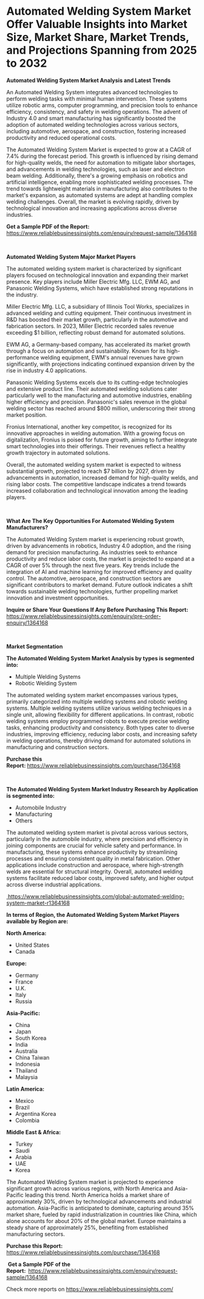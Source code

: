 <p><h1>Automated Welding System Market Offer Valuable Insights into Market Size, Market Share, Market Trends, and Projections Spanning from 2025 to 2032</h1></p><p><strong>Automated Welding System Market Analysis and Latest Trends</strong></p>
<p><p>An Automated Welding System integrates advanced technologies to perform welding tasks with minimal human intervention. These systems utilize robotic arms, computer programming, and precision tools to enhance efficiency, consistency, and safety in welding operations. The advent of Industry 4.0 and smart manufacturing has significantly boosted the adoption of automated welding technologies across various sectors, including automotive, aerospace, and construction, fostering increased productivity and reduced operational costs.</p><p>The Automated Welding System Market is expected to grow at a CAGR of 7.4% during the forecast period. This growth is influenced by rising demand for high-quality welds, the need for automation to mitigate labor shortages, and advancements in welding technologies, such as laser and electron beam welding. Additionally, there's a growing emphasis on robotics and artificial intelligence, enabling more sophisticated welding processes. The trend towards lightweight materials in manufacturing also contributes to the market's expansion, as automated systems are adept at handling complex welding challenges. Overall, the market is evolving rapidly, driven by technological innovation and increasing applications across diverse industries.</p></p>
<p><strong>Get a Sample PDF of the Report:&nbsp;</strong> <a href="https://www.reliablebusinessinsights.com/enquiry/request-sample/1364168?utm_campaign=1720&utm_medium=2&utm_source=Github&utm_content=ia&utm_term=19022025&utm_id=automated-welding-system">https://www.reliablebusinessinsights.com/enquiry/request-sample/1364168</a></p>
<p>&nbsp;</p>
<p><strong>Automated Welding System Major Market Players</strong></p>
<p><p>The automated welding system market is characterized by significant players focused on technological innovation and expanding their market presence. Key players include Miller Electric Mfg. LLC, EWM AG, and Panasonic Welding Systems, which have established strong reputations in the industry.</p><p>Miller Electric Mfg. LLC, a subsidiary of Illinois Tool Works, specializes in advanced welding and cutting equipment. Their continuous investment in R&D has boosted their market growth, particularly in the automotive and fabrication sectors. In 2023, Miller Electric recorded sales revenue exceeding $1 billion, reflecting robust demand for automated solutions.</p><p>EWM AG, a Germany-based company, has accelerated its market growth through a focus on automation and sustainability. Known for its high-performance welding equipment, EWM's annual revenues have grown significantly, with projections indicating continued expansion driven by the rise in industry 4.0 applications.</p><p>Panasonic Welding Systems excels due to its cutting-edge technologies and extensive product line. Their automated welding solutions cater particularly well to the manufacturing and automotive industries, enabling higher efficiency and precision. Panasonic's sales revenue in the global welding sector has reached around $800 million, underscoring their strong market position.</p><p>Fronius International, another key competitor, is recognized for its innovative approaches in welding automation. With a growing focus on digitalization, Fronius is poised for future growth, aiming to further integrate smart technologies into their offerings. Their revenues reflect a healthy growth trajectory in automated solutions.</p><p>Overall, the automated welding system market is expected to witness substantial growth, projected to reach $7 billion by 2027, driven by advancements in automation, increased demand for high-quality welds, and rising labor costs. The competitive landscape indicates a trend towards increased collaboration and technological innovation among the leading players.</p></p>
<p>&nbsp;</p>
<p><strong>What Are The Key Opportunities For Automated Welding System Manufacturers?</strong></p>
<p><p>The Automated Welding System market is experiencing robust growth, driven by advancements in robotics, Industry 4.0 adoption, and the rising demand for precision manufacturing. As industries seek to enhance productivity and reduce labor costs, the market is projected to expand at a CAGR of over 5% through the next five years. Key trends include the integration of AI and machine learning for improved efficiency and quality control. The automotive, aerospace, and construction sectors are significant contributors to market demand. Future outlook indicates a shift towards sustainable welding technologies, further propelling market innovation and investment opportunities.</p></p>
<p><strong>Inquire or Share Your Questions If Any Before Purchasing This Report:</strong> <a href="https://www.reliablebusinessinsights.com/enquiry/pre-order-enquiry/1364168?utm_campaign=1720&utm_medium=2&utm_source=Github&utm_content=ia&utm_term=19022025&utm_id=automated-welding-system">https://www.reliablebusinessinsights.com/enquiry/pre-order-enquiry/1364168</a></p>
<p>&nbsp;</p>
<p><strong>Market Segmentation</strong></p>
<p><strong>The Automated Welding System Market Analysis by types is segmented into:</strong></p>
<p><ul><li>Multiple Welding Systems</li><li>Robotic Welding System</li></ul></p>
<p><p>The automated welding system market encompasses various types, primarily categorized into multiple welding systems and robotic welding systems. Multiple welding systems utilize various welding techniques in a single unit, allowing flexibility for different applications. In contrast, robotic welding systems employ programmed robots to execute precise welding tasks, enhancing productivity and consistency. Both types cater to diverse industries, improving efficiency, reducing labor costs, and increasing safety in welding operations, thereby driving demand for automated solutions in manufacturing and construction sectors.</p></p>
<p><strong>Purchase this Report:&nbsp;</strong><a href="https://www.reliablebusinessinsights.com/purchase/1364168?utm_campaign=1720&utm_medium=2&utm_source=Github&utm_content=ia&utm_term=19022025&utm_id=automated-welding-system">https://www.reliablebusinessinsights.com/purchase/1364168</a></p>
<p>&nbsp;</p>
<p><strong>The Automated Welding System Market Industry Research by Application is segmented into:</strong></p>
<p><ul><li>Automobile Industry</li><li>Manufacturing</li><li>Others</li></ul></p>
<p><p>The automated welding system market is pivotal across various sectors, particularly in the automobile industry, where precision and efficiency in joining components are crucial for vehicle safety and performance. In manufacturing, these systems enhance productivity by streamlining processes and ensuring consistent quality in metal fabrication. Other applications include construction and aerospace, where high-strength welds are essential for structural integrity. Overall, automated welding systems facilitate reduced labor costs, improved safety, and higher output across diverse industrial applications.</p></p>
<p><a href="https://www.reliablebusinessinsights.com/global-automated-welding-system-market-r1364168?utm_campaign=1720&utm_medium=2&utm_source=Github&utm_content=ia&utm_term=19022025&utm_id=automated-welding-system">&nbsp;https://www.reliablebusinessinsights.com/global-automated-welding-system-market-r1364168</a></p>
<p><strong>In terms of Region, the Automated Welding System Market Players available by Region are:</strong></p>
<p>
    <p> <strong> North America: </strong>
        <ul>
            <li>United States</li>
            <li>Canada</li>
        </ul>
        </p> 
    <p> <strong> Europe: </strong>
        <ul>
            <li>Germany</li>
            <li>France</li>
            <li>U.K.</li>
            <li>Italy</li>
            <li>Russia</li>
        </ul>
        </p> 
    <p> <strong> Asia-Pacific: </strong>
        <ul>
            <li>China</li>
            <li>Japan</li>
            <li>South Korea</li>
            <li>India</li>
            <li>Australia</li>
            <li>China Taiwan</li>
            <li>Indonesia</li>
            <li>Thailand</li>
            <li>Malaysia</li>
        </ul>
        </p> 
    <p> <strong> Latin America: </strong>
        <ul>
            <li>Mexico</li>
            <li>Brazil</li>
            <li>Argentina Korea</li>
            <li>Colombia</li>
        </ul>
        </p> 
    <p> <strong> Middle East & Africa: </strong>
        <ul>
            <li>Turkey</li>
            <li>Saudi</li>
            <li>Arabia</li>
            <li>UAE</li>
            <li>Korea</li>
        </ul>
    </p>
    </p>
<p><p>The Automated Welding System market is projected to experience significant growth across various regions, with North America and Asia-Pacific leading this trend. North America holds a market share of approximately 30%, driven by technological advancements and industrial automation. Asia-Pacific is anticipated to dominate, capturing around 35% market share, fueled by rapid industrialization in countries like China, which alone accounts for about 20% of the global market. Europe maintains a steady share of approximately 25%, benefiting from established manufacturing sectors.</p></p>
<p><strong>Purchase this Report: </strong><a href="https://www.reliablebusinessinsights.com/purchase/1364168?utm_campaign=1720&utm_medium=2&utm_source=Github&utm_content=ia&utm_term=19022025&utm_id=automated-welding-system">https://www.reliablebusinessinsights.com/purchase/1364168</a></p>
<p>&nbsp;<strong>Get a Sample PDF of the Report:&nbsp;&nbsp;</strong><a href="https://www.reliablebusinessinsights.com/enquiry/request-sample/1364168?utm_campaign=1720&utm_medium=2&utm_source=Github&utm_content=ia&utm_term=19022025&utm_id=automated-welding-system">https://www.reliablebusinessinsights.com/enquiry/request-sample/1364168</a></p>
<p><strong></strong></p>
<p>Check more reports on <a href="https://www.reliablebusinessinsights.com/?utm_campaign=1720&utm_medium=2&utm_source=Github&utm_content=ia&utm_term=19022025&utm_id=automated-welding-system">https://www.reliablebusinessinsights.com/</a></p>